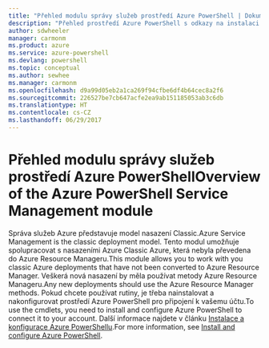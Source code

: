 ```yaml
---
title: "Přehled modulu správy služeb prostředí Azure PowerShell | Dokumentace Microsoftu"
description: "Přehled prostředí Azure PowerShell s odkazy na instalaci a konfiguraci."
author: sdwheeler
manager: carmonm
ms.product: azure
ms.service: azure-powershell
ms.devlang: powershell
ms.topic: conceptual
ms.author: sewhee
ms.manager: carmonm
ms.openlocfilehash: d9a99d05eb2a1ca269f94cfbe6df4b64cec8a2f6
ms.sourcegitcommit: 226527be7cb647acfe2ea9ab151185053ab3c6db
ms.translationtype: HT
ms.contentlocale: cs-CZ
ms.lasthandoff: 06/29/2017
---
```

# <a name="overview-of-the-azure-powershell-service-management-module"></a><span data-ttu-id="5027f-103">Přehled modulu správy služeb prostředí Azure PowerShell</span><span class="sxs-lookup"><span data-stu-id="5027f-103">Overview of the Azure PowerShell Service Management module</span></span>

<span data-ttu-id="5027f-104">Správa služeb Azure představuje model nasazení Classic.</span><span class="sxs-lookup"><span data-stu-id="5027f-104">Azure Service Management is the classic deployment model.</span></span> <span data-ttu-id="5027f-105">Tento modul umožňuje spolupracovat s nasazeními Azure Classic Azure, která nebyla převedena do Azure Resource Manageru.</span><span class="sxs-lookup"><span data-stu-id="5027f-105">This module allows you to work with you classic Azure deployments that have not been converted to Azure Resource Manager.</span></span> <span data-ttu-id="5027f-106">Veškerá nová nasazení by měla používat metody Azure Resource Manageru.</span><span class="sxs-lookup"><span data-stu-id="5027f-106">Any new deployments should use the Azure Resource Manager methods.</span></span> <span data-ttu-id="5027f-107">Pokud chcete používat rutiny, je třeba nainstalovat a nakonfigurovat prostředí Azure PowerShell pro připojení k vašemu účtu.</span><span class="sxs-lookup"><span data-stu-id="5027f-107">To use the cmdlets, you need to install and configure Azure PowerShell to connect it to your account.</span></span> <span data-ttu-id="5027f-108">Další informace najdete v článku [Instalace a konfigurace Azure PowerShellu](install-azure-ps.md).</span><span class="sxs-lookup"><span data-stu-id="5027f-108">For more information, see [Install and configure Azure PowerShell](install-azure-ps.md).</span></span>
